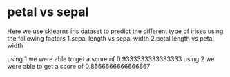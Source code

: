 # petal vs sepal

Here we use sklearns iris dataset to predict the different type of irises using the following factors
1.sepal length vs sepal width
2.petal length vs petal width

using 1 we were able to get a score of 0.9333333333333333
using 2 we were able to get a score of 0.8666666666666667

